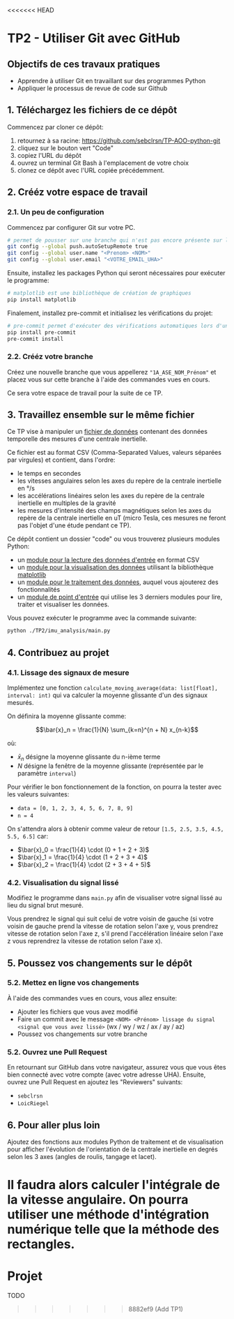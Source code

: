 <<<<<<< HEAD
# TP2 - Utiliser Git avec GitHub

## Objectifs de ces travaux pratiques

* Apprendre à utiliser Git en travaillant sur des programmes Python
* Appliquer le processus de revue de code sur Github

## 1. Téléchargez les fichiers de ce dépôt

Commencez par cloner ce dépôt:
1. retournez à sa racine: https://github.com/sebclrsn/TP-AOO-python-git
2. cliquez sur le bouton vert "Code"
3. copiez l'URL du dépôt
4. ouvrez un terminal Git Bash à l'emplacement de votre choix
5. clonez ce dépôt avec l'URL copiée précédemment.


## 2. Crééz votre espace de travail

### 2.1. Un peu de configuration

Commencez par configurer Git sur votre PC.

```bash
# permet de pousser sur une branche qui n'est pas encore présente sur le dépôt distant
git config --global push.autoSetupRemote true
git config --global user.name "<Prenom> <NOM>"
git config --global user.email "<VOTRE_EMAIL_UHA>"
```

Ensuite, installez les packages Python qui seront nécessaires pour exécuter le programme:

```bash
# matplotlib est une bibliothèque de création de graphiques
pip install matplotlib
```

Finalement, installez pre-commit et initialisez les vérifications du projet:

```bash
# pre-commit permet d'exécuter des vérifications automatiques lors d'un commit
pip install pre-commit
pre-commit install
```

### 2.2. Crééz votre branche

Créez une nouvelle branche que vous appellerez ``"1A_ASE_NOM_Prénom"`` et placez vous sur cette branche à l'aide des commandes vues en cours.

Ce sera votre espace de travail pour la suite de ce TP.


## 3. Travaillez ensemble sur le même fichier

Ce TP vise à manipuler un [fichier de données](/TP2/data/sensor_data.csv) contenant des données temporelle des mesures d'une centrale inertielle.

Ce fichier est au format CSV (Comma-Separated Values, valeurs séparées par virgules) et contient, dans l'ordre:
- le temps en secondes
- les vitesses angulaires selon les axes du repère de la centrale inertielle en °/s
- les accélérations linéaires selon les axes du repère de la centrale inertielle en multiples de la gravité
- les mesures d'intensité des champs magnétiques selon les axes du repère de la centrale inertielle en uT (micro Tesla, ces mesures ne feront pas l'objet d'une étude pendant ce TP).

Ce dépôt contient un dossier "code" ou vous trouverez plusieurs modules Python:
- un [module pour la lecture des données d'entrée](/TP2/imu_analysis/reader.py) en format CSV
- un [module pour la visualisation des données](/TP2/imu_analysis/plotting.py) utilisant la bibliothèque [matplotlib](https://matplotlib.org/stable/)
- un [module pour le traitement des données](/TP2/imu_analysis/processing.py), auquel vous ajouterez des fonctionnalités
- un [module de point d'entrée](/TP2/imu_analysis/main.py) qui utilise les 3 derniers modules pour lire, traiter et visualiser les données.


Vous pouvez exécuter le programme avec la commande suivante:

```bash
python ./TP2/imu_analysis/main.py
```

## 4. Contribuez au projet

### 4.1. Lissage des signaux de mesure

Implémentez une fonction ``calculate_moving_average(data: list[float], interval: int)`` qui va calculer la moyenne glissante d'un des signaux mesurés.

On définira la moyenne glissante comme:

```math
\bar{x}_n = \frac{1}{N} \sum_{k=n}^{n + N} x_{n-k}
```

où:
- $\bar{x}_n$ désigne la moyenne glissante du n-ième terme
- $N$ désigne la fenêtre de la moyenne glissante (représentée par le paramètre ``interval``)

Pour vérifier le bon fonctionnement de la fonction, on pourra la tester avec les valeurs suivantes:
- ``data = [0, 1, 2, 3, 4, 5, 6, 7, 8, 9]``
- ``n = 4``

On s'attendra alors à obtenir comme valeur de retour ``[1.5, 2.5, 3.5, 4.5, 5.5, 6.5]`` car:
- $\bar{x}_0 = \frac{1}{4} \cdot (0 + 1 + 2 + 3)$
- $\bar{x}_1 = \frac{1}{4} \cdot (1 + 2 + 3 + 4)$
- $\bar{x}_2 = \frac{1}{4} \cdot (2 + 3 + 4 + 5)$

### 4.2. Visualisation du signal lissé

Modifiez le programme dans ``main.py`` afin de visualiser votre signal lissé au lieu du signal brut mesuré.

Vous prendrez le signal qui suit celui de votre voisin de gauche (si votre voisin de gauche prend la
vitesse de rotation selon l'axe y, vous prendrez vitesse de rotation selon l'axe z, s'il prend
l'accélération linéaire selon l'axe z vous reprendrez la vitesse de rotation selon l'axe x).

## 5. Poussez vos changements sur le dépôt

### 5.2. Mettez en ligne vos changements

À l'aide des commandes vues en cours, vous allez ensuite:
- Ajouter les fichiers que vous avez modifié
- Faire un commit avec le message ``<NOM> <Prénom> lissage du signal <signal que vous avez lissé>`` (wx / wy / wz / ax / ay / az)
- Poussez vos changements sur votre branche

### 5.2. Ouvrez une Pull Request

En retournant sur GitHub dans votre navigateur, assurez vous que vous êtes bien connecté avec votre
compte (avec votre adresse UHA).
Ensuite, ouvrez une Pull Request en ajoutez les "Reviewers" suivants:
- ``sebclrsn``
- ``LoicRiegel``

## 6. Pour aller plus loin

Ajoutez des fonctions aux modules Python de traitement et de visualisation pour afficher l'évolution
de l'orientation de la centrale inertielle en degrés selon les 3 axes (angles de roulis, tangage et lacet).

Il faudra alors calculer l'intégrale de la vitesse angulaire. On pourra utiliser une méthode
d'intégration numérique telle que la méthode des rectangles.
=======
# Projet

TODO
>>>>>>> 8882ef9 (Add TP1)
